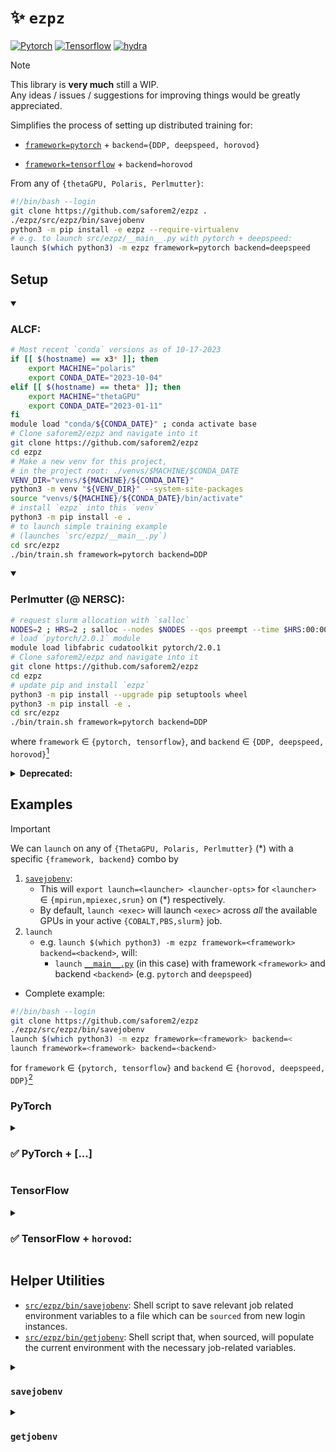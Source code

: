 # ✨ `ezpz`

[![Pytorch](https://img.shields.io/badge/PyTorch-ee4c2c?logo=pytorch&logoColor=white)](#pytorch) [![Tensorflow](https://img.shields.io/badge/TensorFlow-%23FF6F00.svg?&logo=TensorFlow&logoColor=white)](#tensorflow) [![hydra](https://img.shields.io/badge/Config-Hydra-89b8cd)](https://hydra.cc)
<!-- <img alt="pyTorch" src="https://img.shields.io/badge/PyTorch-ee4c2c?logo=pytorch&logoColor=white"></a> -->
<!-- <a href="https://www.tensorflow.org"><img alt="tensorflow" src="https://img.shields.io/badge/TensorFlow-%23FF6F00.svg?&logo=TensorFlow&logoColor=white"></a>  -->

> [!NOTE]
> This library is **very much** still a WIP.  
> Any ideas / issues / suggestions for improving things would be greatly appreciated.

Simplifies the process of setting up distributed training for:

- [`framework=pytorch`](#pytorch) + `backend={DDP, deepspeed, horovod}`

- [`framework=tensorflow`](#tensorflow) + `backend=horovod`




From any of `{thetaGPU, Polaris, Perlmutter}`:

```bash
#!/bin/bash --login
git clone https://github.com/saforem2/ezpz .
./ezpz/src/ezpz/bin/savejobenv
python3 -m pip install -e ezpz --require-virtualenv
# e.g. to launch src/ezpz/__main__.py with pytorch + deepspeed:
launch $(which python3) -m ezpz framework=pytorch backend=deepspeed
```


## Setup

<details open><summary><h3>ALCF:</h3></summary>


```bash
# Most recent `conda` versions as of 10-17-2023
if [[ $(hostname) == x3* ]]; then
    export MACHINE="polaris"
    export CONDA_DATE="2023-10-04"
elif [[ $(hostname) == theta* ]]; then
    export MACHINE="thetaGPU"
    export CONDA_DATE="2023-01-11"
fi
module load "conda/${CONDA_DATE}" ; conda activate base
# Clone saforem2/ezpz and navigate into it
git clone https://github.com/saforem2/ezpz
cd ezpz
# Make a new venv for this project,
# in the project root: ./venvs/$MACHINE/$CONDA_DATE
VENV_DIR="venvs/${MACHINE}/${CONDA_DATE}"
python3 -m venv "${VENV_DIR}" --system-site-packages
source "venvs/${MACHINE}/${CONDA_DATE}/bin/activate"
# install `ezpz` into this `venv`
python3 -m pip install -e .
# to launch simple training example
# (launches `src/ezpz/__main__.py`)
cd src/ezpz
./bin/train.sh framework=pytorch backend=DDP
```
</details>

<details open><summary><h3>Perlmutter (@ NERSC):</h3></summary>

```bash
# request slurm allocation with `salloc`
NODES=2 ; HRS=2 ; salloc --nodes $NODES --qos preempt --time $HRS:00:00 -C 'gpu&hbm80g' --gpus=$(( 4 * NODES )) -A <proj>_g
# load `pytorch/2.0.1` module
module load libfabric cudatoolkit pytorch/2.0.1
# Clone saforem2/ezpz and navigate into it
git clone https://github.com/saforem2/ezpz
cd ezpz
# update pip and install `ezpz`
python3 -m pip install --upgrade pip setuptools wheel
python3 -m pip install -e .
cd src/ezpz
./bin/train.sh framework=pytorch backend=DDP
```

</details>

where `framework` $\in$ `{pytorch, tensorflow}`, and `backend` $\in$ `{DDP,
deepspeed, horovod}`[^tf-hvd]  

[^tf-hvd]: Note `framework=tensorflow` is **only** compatible with `backend=horovod`


<details closed><summary><b>Deprecated:</b></summary>

- Install:
  ```bash
  git clone https://github.com/saforem2/ezpz
  python3 -m pip install -e ezpz
  ```

- Determine available resources:
  ```bash
  [ "$(hostname)==theta*" ] && HOSTFILE="${COBALT_NODEFILE}"  # ThetaGPU @ ALCF
  [ "$(hostname)==x3*" ] && HOSTFILE="${PBS_NODEFILE}"        # Polaris @ ALCF
  [ "$(hostname)==nid*" ] && HOSTFILE="${SLURM_NODELIST}"     # Perlmutter @ NERSC
  NHOSTS=$(wc -l < "${HOSTFILE}")
  NGPU_PER_HOST=$(nvidia-smi -L | wc -l)
  NGPUS="$((${NHOSTS}*${NGPU_PER_HOST}))";
  echo $NHOSTS $NGPU_PER_HOST $NGPUS
  2 4 8
  ```'

- Example `python` script:

  ```python
  """
  ezpz/test.py
  """
  from ezpz import setup_torch, setup_tensorflow


  def test(
      framework: str = 'pytorch',
      backend: str = 'deepspeed',
      port: str = '5432'
  ):
  if framework == 'pytorch':
      _ = setup_torch(
          backend=backend,
          port=port,
      )
  elif framework == 'tensorflow':
      _ = setup_tensorflow()
  else:
      raise ValueError

  if __name__ == '__main__':
      import sys
      try:
          framework = sys.argv[1]
      except IndexError:
              framework = 'pytorch'
      try:
          backend = sys.argv[2]
      except IndexError:
          backend = 'deepspeed'
      try:
          port = sys.argv[3]
      except IndexError:
          port = '5432'
      test(framework=framework, backend=backend, port=port)
  ```
  
</details>


## Examples

> [!IMPORTANT]
> We can `launch` on any of `{ThetaGPU, Polaris, Perlmutter}` (*)
> with a specific `{framework, backend}` combo by
> 1. [`savejobenv`](./src/ezpz/bin/savejobenv):
>     - This will `export launch=<launcher> <launcher-opts>`
>       for `<launcher>` $\in$ `{mpirun,mpiexec,srun}`
>       on (*) respectively.
>     - By default, `launch <exec>` will launch `<exec>` across
>       _all_ the available GPUs in your active `{COBALT,PBS,slurm}` job.
> 2. `launch`
>     - e.g. `launch $(which python3) -m ezpz framework=<framework> backend=<backend>`, will:
>         - `launch` [`__main__.py`](./src/ezpz/__main__.py) (in this case)
>           with framework `<framework>` and backend `<backend>`
>           (e.g. `pytorch` and `deepspeed`)
>
> - Complete example:      
> ```bash
> #!/bin/bash --login
> git clone https://github.com/saforem2/ezpz
> ./ezpz/src/ezpz/bin/savejobenv
> launch $(which python3) -m ezpz framework=<framework> backend=<
> launch framework=<framework> backend=<backend>
> ```
> for `framework` $\in$ `{pytorch, tensorflow}` and `backend` $\in$ `{horovod, deepspeed, DDP}`[^1]

[^1]: `deepspeed`, `DDP` only support `pytorch`

### PyTorch

<details closed><summary><h3>✅ PyTorch + [...]</h3></summary>
  
<details closed><summary><h4><code>DDP</code>:</h4></summary>

```bash
launch framework=pytorch backend=DDP
```

<details closed><summary><b>Output:</b></summary>

```bash
Connected to tcp://x3005c0s31b1n0.hsn.cm.polaris.alcf.anl.gov:7919
Found executable /soft/datascience/conda/2023-10-04/mconda3/bin/python3
Launching application c079ffa9-4732-45ba-995b-e5685330311b
[10/05/23 16:56:26][INFO][dist.py:362] - Using DDP for distributed training
[10/05/23 16:56:27][INFO][dist.py:413] - RANK: 0 / 7
[10/05/23 16:56:27][INFO][dist.py:413] - RANK: 2 / 7
[10/05/23 16:56:27][INFO][dist.py:413] - RANK: 4 / 7
[10/05/23 16:56:27][INFO][dist.py:413] - RANK: 3 / 7
[10/05/23 16:56:27][INFO][dist.py:413] - RANK: 1 / 7
[10/05/23 16:56:27][INFO][dist.py:413] - RANK: 6 / 7
[10/05/23 16:56:27][INFO][dist.py:413] - RANK: 5 / 7
[10/05/23 16:56:27][INFO][dist.py:413] - RANK: 7 / 7
```

</details>
</details>

<details closed><summary><h4><code>deepspeed</code>:</h4></summary>

```bash
launch framework=pytorch backend=deepspeed
```

<details closed><summary><b>Output:</b></summary>

```bash
Connected to tcp://x3005c0s31b1n0.hsn.cm.polaris.alcf.anl.gov:7919
Found executable /soft/datascience/conda/2023-10-04/mconda3/bin/python3
Launching application c1c5bcd5-c300-4927-82e4-236d4643e31d
[10/05/23 16:56:34][INFO][dist.py:362] - Using deepspeed for distributed training
[2023-10-05 16:56:34,949] [INFO] [real_accelerator.py:158:get_accelerator] Setting ds_accelerator to cuda (auto detect)
[2023-10-05 16:56:34,949] [INFO] [real_accelerator.py:158:get_accelerator] Setting ds_accelerator to cuda (auto detect)
[2023-10-05 16:56:34,949] [INFO] [real_accelerator.py:158:get_accelerator] Setting ds_accelerator to cuda (auto detect)
[2023-10-05 16:56:34,949] [INFO] [real_accelerator.py:158:get_accelerator] Setting ds_accelerator to cuda (auto detect)
[2023-10-05 16:56:34,953] [INFO] [real_accelerator.py:158:get_accelerator] Setting ds_accelerator to cuda (auto detect)
[2023-10-05 16:56:34,953] [INFO] [real_accelerator.py:158:get_accelerator] Setting ds_accelerator to cuda (auto detect)
[2023-10-05 16:56:34,953] [INFO] [real_accelerator.py:158:get_accelerator] Setting ds_accelerator to cuda (auto detect)
[2023-10-05 16:56:34,953] [INFO] [real_accelerator.py:158:get_accelerator] Setting ds_accelerator to cuda (auto detect)
[2023-10-05 16:56:40,160] [INFO] [comm.py:637:init_distributed] cdb=None
[2023-10-05 16:56:40,160] [INFO] [comm.py:637:init_distributed] cdb=None
[2023-10-05 16:56:40,160] [INFO] [comm.py:652:init_distributed] Not using the DeepSpeed or dist launchers, attempting to detect MPI environment...
[2023-10-05 16:56:40,160] [INFO] [comm.py:637:init_distributed] cdb=None
[2023-10-05 16:56:40,160] [INFO] [comm.py:652:init_distributed] Not using the DeepSpeed or dist launchers, attempting to detect MPI environment...
[2023-10-05 16:56:40,160] [INFO] [comm.py:652:init_distributed] Not using the DeepSpeed or dist launchers, attempting to detect MPI environment...
[2023-10-05 16:56:40,160] [INFO] [comm.py:637:init_distributed] cdb=None
[2023-10-05 16:56:40,160] [INFO] [comm.py:652:init_distributed] Not using the DeepSpeed or dist launchers, attempting to detect MPI environment...
[2023-10-05 16:56:40,767] [INFO] [comm.py:637:init_distributed] cdb=None
[2023-10-05 16:56:40,767] [INFO] [comm.py:637:init_distributed] cdb=None
[2023-10-05 16:56:40,767] [INFO] [comm.py:652:init_distributed] Not using the DeepSpeed or dist launchers, attempting to detect MPI environment...
[2023-10-05 16:56:40,767] [INFO] [comm.py:652:init_distributed] Not using the DeepSpeed or dist launchers, attempting to detect MPI environment...
[2023-10-05 16:56:40,767] [INFO] [comm.py:637:init_distributed] cdb=None
[2023-10-05 16:56:40,767] [INFO] [comm.py:652:init_distributed] Not using the DeepSpeed or dist launchers, attempting to detect MPI environment...
[2023-10-05 16:56:40,767] [INFO] [comm.py:637:init_distributed] cdb=None
[2023-10-05 16:56:40,767] [INFO] [comm.py:652:init_distributed] Not using the DeepSpeed or dist launchers, attempting to detect MPI environment...
[2023-10-05 16:56:41,621] [INFO] [comm.py:702:mpi_discovery] Discovered MPI settings of world_rank=4, local_rank=0, world_size=8, master_addr=10.140.57.89, master_port=29500
[2023-10-05 16:56:41,621] [INFO] [comm.py:702:mpi_discovery] Discovered MPI settings of world_rank=5, local_rank=1, world_size=8, master_addr=10.140.57.89, master_port=29500
[2023-10-05 16:56:41,621] [INFO] [comm.py:702:mpi_discovery] Discovered MPI settings of world_rank=0, local_rank=0, world_size=8, master_addr=10.140.57.89, master_port=29500
[2023-10-05 16:56:41,621] [INFO] [comm.py:702:mpi_discovery] Discovered MPI settings of world_rank=6, local_rank=2, world_size=8, master_addr=10.140.57.89, master_port=29500
[2023-10-05 16:56:41,621] [INFO] [comm.py:702:mpi_discovery] Discovered MPI settings of world_rank=1, local_rank=1, world_size=8, master_addr=10.140.57.89, master_port=29500
[2023-10-05 16:56:41,621] [INFO] [comm.py:702:mpi_discovery] Discovered MPI settings of world_rank=7, local_rank=3, world_size=8, master_addr=10.140.57.89, master_port=29500
[2023-10-05 16:56:41,621] [INFO] [comm.py:702:mpi_discovery] Discovered MPI settings of world_rank=2, local_rank=2, world_size=8, master_addr=10.140.57.89, master_port=29500
[2023-10-05 16:56:41,621] [INFO] [comm.py:702:mpi_discovery] Discovered MPI settings of world_rank=3, local_rank=3, world_size=8, master_addr=10.140.57.89, master_port=29500
[2023-10-05 16:56:41,621] [INFO] [comm.py:668:init_distributed] Initializing TorchBackend in DeepSpeed with backend nccl
[10/05/23 16:56:41][INFO][dist.py:413] - RANK: 0 / 7
[10/05/23 16:56:41][INFO][dist.py:413] - RANK: 2 / 7
[10/05/23 16:56:41][INFO][dist.py:413] - RANK: 1 / 7
[10/05/23 16:56:41][INFO][dist.py:413] - RANK: 7 / 7
[10/05/23 16:56:41][INFO][dist.py:413] - RANK: 4 / 7
[10/05/23 16:56:41][INFO][dist.py:413] - RANK: 5 / 7
[10/05/23 16:56:41][INFO][dist.py:413] - RANK: 6 / 7
[10/05/23 16:56:41][INFO][dist.py:413] - RANK: 3 / 7
```

</details>
</details>

<details closed><summary><h4><code>horovod</code></h4></summary>

```bash
launch framework=pytorch backend=horovod
```

<details closed><summary><b>Output:</b></summary>

```bash
Connected to tcp://x3005c0s31b1n0.hsn.cm.polaris.alcf.anl.gov:7919
Found executable /soft/datascience/conda/2023-10-04/mconda3/bin/python3
Launching application c079ffa9-4732-45ba-995b-e5685330311b
[10/05/23 16:56:26][INFO][dist.py:362] - Using DDP for distributed training
[10/05/23 16:56:27][INFO][dist.py:413] - RANK: 0 / 7
[10/05/23 16:56:27][INFO][dist.py:413] - RANK: 2 / 7
[10/05/23 16:56:27][INFO][dist.py:413] - RANK: 4 / 7
[10/05/23 16:56:27][INFO][dist.py:413] - RANK: 3 / 7
[10/05/23 16:56:27][INFO][dist.py:413] - RANK: 1 / 7
[10/05/23 16:56:27][INFO][dist.py:413] - RANK: 6 / 7
[10/05/23 16:56:27][INFO][dist.py:413] - RANK: 5 / 7
[10/05/23 16:56:27][INFO][dist.py:413] - RANK: 7 / 7
```

</details>
</details>
</details>

### TensorFlow

<details closed><summary><h3>✅ TensorFlow + <code>horovod</code>:</h3></summary>

```bash
launch framework=tensorflow backend=horovod
```

<details closed><summary><b>Output:</b></summary>

```bash
Connected to tcp://x3005c0s31b1n0.hsn.cm.polaris.alcf.anl.gov:7919
Found executable /soft/datascience/conda/2023-10-04/mconda3/bin/python3
Launching application 2b7b89f3-5f40-42de-aa12-a15876baee09
2023-10-05 16:56:49.870938: I tensorflow/core/platform/cpu_feature_guard.cc:182] This TensorFlow binary is optimized to use available CPU instructions in performance-critical operations.
To enable the following instructions: SSE3 SSE4.1 SSE4.2 AVX AVX2 FMA, in other operations, rebuild TensorFlow with the appropriate compiler flags.
2023-10-05 16:56:49.870938: I tensorflow/core/platform/cpu_feature_guard.cc:182] This TensorFlow binary is optimized to use available CPU instructions in performance-critical operations.
To enable the following instructions: SSE3 SSE4.1 SSE4.2 AVX AVX2 FMA, in other operations, rebuild TensorFlow with the appropriate compiler flags.
2023-10-05 16:56:49.870938: I tensorflow/core/platform/cpu_feature_guard.cc:182] This TensorFlow binary is optimized to use available CPU instructions in performance-critical operations.
To enable the following instructions: SSE3 SSE4.1 SSE4.2 AVX AVX2 FMA, in other operations, rebuild TensorFlow with the appropriate compiler flags.
2023-10-05 16:56:49.870940: I tensorflow/core/platform/cpu_feature_guard.cc:182] This TensorFlow binary is optimized to use available CPU instructions in performance-critical operations.
To enable the following instructions: SSE3 SSE4.1 SSE4.2 AVX AVX2 FMA, in other operations, rebuild TensorFlow with the appropriate compiler flags.
2023-10-05 16:56:50.038355: I tensorflow/core/platform/cpu_feature_guard.cc:182] This TensorFlow binary is optimized to use available CPU instructions in performance-critical operations.
To enable the following instructions: SSE3 SSE4.1 SSE4.2 AVX AVX2 FMA, in other operations, rebuild TensorFlow with the appropriate compiler flags.
2023-10-05 16:56:50.038355: I tensorflow/core/platform/cpu_feature_guard.cc:182] This TensorFlow binary is optimized to use available CPU instructions in performance-critical operations.
To enable the following instructions: SSE3 SSE4.1 SSE4.2 AVX AVX2 FMA, in other operations, rebuild TensorFlow with the appropriate compiler flags.
2023-10-05 16:56:50.038353: I tensorflow/core/platform/cpu_feature_guard.cc:182] This TensorFlow binary is optimized to use available CPU instructions in performance-critical operations.
To enable the following instructions: SSE3 SSE4.1 SSE4.2 AVX AVX2 FMA, in other operations, rebuild TensorFlow with the appropriate compiler flags.
2023-10-05 16:56:50.038359: I tensorflow/core/platform/cpu_feature_guard.cc:182] This TensorFlow binary is optimized to use available CPU instructions in performance-critical operations.
To enable the following instructions: SSE3 SSE4.1 SSE4.2 AVX AVX2 FMA, in other operations, rebuild TensorFlow with the appropriate compiler flags.
2023-10-05 16:57:00.277129: I tensorflow/core/common_runtime/gpu/gpu_device.cc:1639] Created device /job:localhost/replica:0/task:0/device:GPU:0 with 38341 MB memory:  -> device: 0, name: NVIDIA A100-SXM4-40GB, pci bus id: 0000:07:00.0,compute capability: 8.0
[10/05/23 16:57:00][INFO][dist.py:203] - RANK: 4 / 7
2023-10-05 16:57:00.303774: I tensorflow/core/common_runtime/gpu/gpu_device.cc:1639] Created device /job:localhost/replica:0/task:0/device:GPU:0 with 38341 MB memory:  -> device: 0, name: NVIDIA A100-SXM4-40GB, pci bus id: 0000:07:00.0,compute capability: 8.0
[10/05/23 16:57:00][INFO][dist.py:203] - RANK: 0 / 7
2023-10-05 16:57:00.430211: I tensorflow/core/common_runtime/gpu/gpu_device.cc:1639] Created device /job:localhost/replica:0/task:0/device:GPU:0 with 38341 MB memory:  -> device: 1, name: NVIDIA A100-SXM4-40GB, pci bus id: 0000:46:00.0,compute capability: 8.0
[10/05/23 16:57:00][INFO][dist.py:203] - RANK: 5 / 7
2023-10-05 16:57:00.445891: I tensorflow/core/common_runtime/gpu/gpu_device.cc:1639] Created device /job:localhost/replica:0/task:0/device:GPU:0 with 38341 MB memory:  -> device: 1, name: NVIDIA A100-SXM4-40GB, pci bus id: 0000:46:00.0,compute capability: 8.0
2023-10-05 16:57:00.447921: I tensorflow/core/common_runtime/gpu/gpu_device.cc:1639] Created device /job:localhost/replica:0/task:0/device:GPU:0 with 38341 MB memory:  -> device: 2, name: NVIDIA A100-SXM4-40GB, pci bus id: 0000:85:00.0,compute capability: 8.0
[10/05/23 16:57:00][INFO][dist.py:203] - RANK: 1 / 7
[10/05/23 16:57:00][INFO][dist.py:203] - RANK: 2 / 7
2023-10-05 16:57:00.452035: I tensorflow/core/common_runtime/gpu/gpu_device.cc:1639] Created device /job:localhost/replica:0/task:0/device:GPU:0 with 38341 MB memory:  -> device: 2, name: NVIDIA A100-SXM4-40GB, pci bus id: 0000:85:00.0,compute capability: 8.0
[10/05/23 16:57:00][INFO][dist.py:203] - RANK: 6 / 7
2023-10-05 16:57:00.458780: I tensorflow/core/common_runtime/gpu/gpu_device.cc:1639] Created device /job:localhost/replica:0/task:0/device:GPU:0 with 38341 MB memory:  -> device: 3, name: NVIDIA A100-SXM4-40GB, pci bus id: 0000:c7:00.0,compute capability: 8.0
[10/05/23 16:57:00][INFO][dist.py:203] - RANK: 7 / 7
2023-10-05 16:57:00.472986: I tensorflow/core/common_runtime/gpu/gpu_device.cc:1639] Created device /job:localhost/replica:0/task:0/device:GPU:0 with 38341 MB memory:  -> device: 3, name: NVIDIA A100-SXM4-40GB, pci bus id: 0000:c7:00.0,compute capability: 8.0
[10/05/23 16:57:00][INFO][dist.py:203] - RANK: 3 / 7
```

</details>
</details>

## Helper Utilities

- [`src/ezpz/bin/savejobenv`](./src/ezpz/bin/savejobenv): Shell script to save
  relevant job related environment variables to a file which can be `sourced`
  from new login instances.
- [`src/ezpz/bin/getjobenv`](./src/ezpz/bin/getjobenv): Shell script that, when
  sourced, will populate the current environment with the necessary job-related
  variables.


<details closed><summary><h3><code>savejobenv</code></h3></summary>

Launch a job, clone (or navigate into) `ezpz`, and run [`src/ezpz/bin/savejobenv`](./src/ezpz/bin/savejobenv):

```bash
(thetalogin5) $ qsub-gpu -A datascience -n 4 -q full-node --attrs="filesystems=home,grand,eagle,theta-fs0:ssds=required" -t 12:00 -I
(thetagpu13) $ git clone https://github.com/saforem2/ezpz
(thetagpu13) $ cd ezpz/src/ezpz
(thetagpu13) $ ./bin/savejobenv
┌──────────────────────────────────────────────────────────────────┐
│ [DIST INFO]:
│   • Writing Job info to /home/foremans/.cobaltenv
│       • NHOSTS: 4
│       • NGPU_PER_HOST: 8
│       • NGPUS = (NHOSTS * NGPU_PER_HOST) = 32
└──────────────────────────────────────────────────────────────────┘
┌──────────────────────────────────────────────────────────────────┐
│ Saving COBALT env to /home/foremans/.cobaltenv from thetagpu13
│ Writing COBALT vars to /home/foremans/.cobaltenv                 │
└──────────────────────────────────────────────────────────────────┘
┌──────────────────────────────────────────────────────────────────┐
│ Copying COBALT_NODEFILE to clipboard...
│ COBALT_NODEFILE: /var/tmp/cobalt.10154591
│ [Hosts]:
│   thetagpu13 thetagpu12 thetagpu19 thetagpu18
└──────────────────────────────────────────────────────────────────┘
┌───────────────────────────────────────────────────────────────────────┐
│ Run 'source getjobenv' in a NEW SHELL to automatically set env vars   │
└───────────────────────────────────────────────────────────────────────┘
```
</details>

<details closed><summary><h3><code>getjobenv</code></h3></summary>

Now, in a **NEW SHELL**

```bash
(localhost) $ ssh foremans@theta
(thetalogin5) $ ssh thetagpu18
(thetagpu18) $ module load conda/2023-01-11; cond activate base
(thetagpu18) $ cd ezpz
(thetagpu18) $ cd ezpz/src/ezpz
(thetagpu18) $ source bin/getjobenv
RUNNING_JOB_FILE: /var/tmp/cobalt-running-job
JOBID: 10154591
Loading job env from: /home/foremans/.cobaltenv
Defining alias mpilaunch: mpilaunch: aliased to mpirun -n 32 -N 8 --hostfile /var/tmp/cobalt.10154591 -x PATH -x LD_LIBRARY_PATH
HOSTFILE: /var/tmp/cobalt.10154591
NHOSTS: 4
NGPU_PER_HOST: 8
NGPUS (NHOSTS x NGPU_PER_HOST): 32
HOSTS: thetagpu13 thetagpu12 thetagpu19 thetagpu18

(thetagpu18) $ mpilaunch python3 -m ezpz pytorch DDP
Using DDP for distributed training
RANK: 0 / 31
RANK: 25 / 31
RANK: 24 / 31
RANK: 15 / 31
RANK: 26 / 31
RANK: 31 / 31
RANK: 2 / 31
RANK: 12 / 31
RANK: 1 / 31
RANK: 28 / 31
RANK: 3 / 31
RANK: 14 / 31
RANK: 4 / 31
RANK: 10 / 31
RANK: 27 / 31
RANK: 5 / 31
RANK: 30 / 31
RANK: 29 / 31
RANK: 9 / 31
RANK: 7 / 31
RANK: 6 / 31
RANK: 13 / 31
RANK: 8 / 31
RANK: 11 / 31
RANK: 18 / 31
RANK: 16 / 31
RANK: 21 / 31
RANK: 20 / 31
RANK: 22 / 31
RANK: 19 / 31
RANK: 17 / 31
RANK: 23 / 31
```

while this example looked at ThetaGPU, the exact same process will work on any
of `{ThetaGPU, Polaris, Perlmutter}`.

2ez

